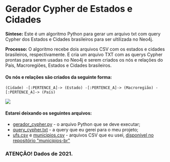 # Gerador Cypher de Estados e Cidades

**Síntese:** Este é um algoritmo Python para gerar um arquivo txt com query Cypher dos Estados e Cidades brasileiros para ser ultilizada no Neo4j.

**Processo:** O algoritmo recebe dois arquivos CSV com os estados e cidades brasileiros, respectivamente. E cria um arquivo TXT com as querys Cypher prontas para serem usadas no Neo4j e serem criados os nós e relações do País, Macroregiões, Estados e Cidades brasileiros.

#### Os nós e relações são criados da seguinte forma:
```(Cidade) -[:PERTENCE_A]-> (Estado) -[:PERTENCE_A]-> (Macroregião) -[:PERTENCE_A]-> (País)```
<div style="display: flex; justify-itens: center;">
  <img src="https://github.com/antth-Luca/Gerador_Cypher_Estados_e_Cidades/blob/main/exemplo_nos.png">
</div>


#### Estarei deixando os seguintes arquivos:
* [gerador_cypher.py](https://github.com/antth-Luca/Gerador_Cypher_Estados_e_Cidades/blob/main/gerador_cypher.py) - o arquivo Python que se deve executar;
* [query_cypher.txt](https://github.com/antth-Luca/Gerador_Cypher_Estados_e_Cidades/blob/main/query_cypher.txt) - a query que eu gerei para o meu projeto;
* [ufs.csv](https://github.com/antth-Luca/Gerador_Cypher_Estados_e_Cidades/blob/main/ufs.csv) e [municipios.csv](https://github.com/antth-Luca/Gerador_Cypher_Estados_e_Cidades/blob/main/municipios.csv) - arquivos CSV que eu usei, [disponível no repositório "municipios-br"](https://github.com/mapaslivres/municipios-br)

### ATENÇÃO! Dados de 2021.